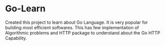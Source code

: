 # Go-Learn
Created this project to learn about Go Language. It is very popular for building most efficient softwares.
This has few implementation of Algorithmic problems and HTTP package to understand about the Go HTTP Capability.
